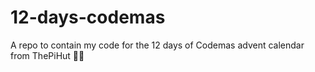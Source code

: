 # 12-days-codemas
A repo to contain my code for the 12 days of Codemas advent calendar from ThePiHut 🎄🤖
